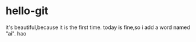 # hello-git
it's beautiful,because it is the first time.
today is fine,so i add a word named "ai".
hao 
